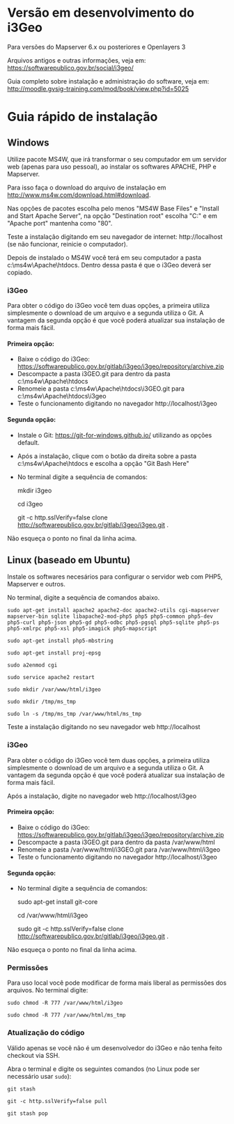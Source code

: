 # Versão em desenvolvimento do i3Geo

Para versões do Mapserver 6.x ou posteriores e Openlayers 3

Arquivos antigos e outras informações, veja em: https://softwarepublico.gov.br/social/i3geo/

Guia completo sobre instalação e administração do software, veja em: http://moodle.gvsig-training.com/mod/book/view.php?id=5025

# Guia rápido de instalação

## Windows

Utilize pacote MS4W, que irá transformar o seu computador em um servidor web (apenas para uso pessoal), ao instalar os softwares APACHE, PHP e Mapserver.

Para isso faça o download do arquivo de instalação em http://www.ms4w.com/download.html#download.

Nas opções de pacotes escolha pelo menos "MS4W Base Files" e "Install and Start Apache Server", na opção "Destination root" escolha "C:\" e em "Apache port" mantenha como "80".

Teste a instalação digitando em seu navegador de internet: http://localhost (se não funcionar, reinicie o computador).

Depois de instalado o MS4W você terá em seu computador a pasta c:\ms4w\Apache\htdocs. Dentro dessa pasta é que o i3Geo deverá ser copiado.

### i3Geo

Para obter o código do i3Geo você tem duas opções, a primeira utiliza simplesmente o download de um arquivo e a segunda utiliza o Git. A vantagem da segunda opção é que você poderá atualizar sua instalação de forma mais fácil.

#### Primeira opção:

* Baixe o código do i3Geo: https://softwarepublico.gov.br/gitlab/i3geo/i3geo/repository/archive.zip
* Descompacte a pasta i3GEO.git para dentro da pasta c:\ms4w\Apache\htdocs
* Renomeie a pasta c:\ms4w\Apache\htdocs\i3GEO.git para c:\ms4w\Apache\htdocs\i3geo
* Teste o funcionamento digitando no navegador http://localhost/i3geo

#### Segunda opção:

* Instale o Git: https://git-for-windows.github.io/ utilizando as opções default.
* Após a instalação, clique com o botão da direita sobre a pasta c:\ms4w\Apache\htdocs e escolha a opção "Git Bash Here"
* No terminal digite a sequência de comandos:

	mkdir i3geo
	
	cd i3geo
	
	git -c http.sslVerify=false clone http://softwarepublico.gov.br/gitlab/i3geo/i3geo.git .
	
Não esqueça o ponto no final da linha acima.

## Linux (baseado em Ubuntu)

Instale os softwares necesários para configurar o servidor web com PHP5, Mapserver e outros.

No terminal, digite a sequência de comandos abaixo.

	sudo apt-get install apache2 apache2-doc apache2-utils cgi-mapserver mapserver-bin sqlite libapache2-mod-php5 php5 php5-common php5-dev php5-curl php5-json php5-gd php5-odbc php5-pgsql php5-sqlite php5-ps php5-xmlrpc php5-xsl php5-imagick php5-mapscript
	
	sudo apt-get install php5-mbstring
	
	sudo apt-get install proj-epsg
	
	sudo a2enmod cgi
	
	sudo service apache2 restart
	
	sudo mkdir /var/www/html/i3geo
	
	sudo mkdir /tmp/ms_tmp
	
	sudo ln -s /tmp/ms_tmp /var/www/html/ms_tmp
	
Teste a instalação digitando no seu navegador web http://localhost
	
### i3Geo

Para obter o código do i3Geo você tem duas opções, a primeira utiliza simplesmente o download de um arquivo e a segunda utiliza o Git. A vantagem da segunda opção é que você poderá atualizar sua instalação de forma mais fácil.

Após a instalação, digite no navegador web http://localhost/i3geo

#### Primeira opção:

* Baixe o código do i3Geo: https://softwarepublico.gov.br/gitlab/i3geo/i3geo/repository/archive.zip
* Descompacte a pasta i3GEO.git para dentro da pasta /var/www/html
* Renomeie a pasta /var/www/html/i3GEO.git para /var/www/html/i3geo
* Teste o funcionamento digitando no navegador http://localhost/i3geo

#### Segunda opção:

* No terminal digite a sequência de comandos:

	sudo apt-get install git-core
	
	cd /var/www/html/i3geo
	
	sudo git -c http.sslVerify=false clone http://softwarepublico.gov.br/gitlab/i3geo/i3geo.git .
	
Não esqueça o ponto no final da linha acima.

### Permissões

Para uso local você pode modificar de forma mais liberal as permissões dos arquivos. No terminal digite:

	sudo chmod -R 777 /var/www/html/i3geo
	
	sudo chmod -R 777 /var/www/html/ms_tmp

### Atualização do código

Válido apenas se você não é um desenvolvedor do i3Geo e não tenha feito checkout via SSH.

Abra o terminal e digite os seguintes comandos (no Linux pode ser necessário usar `sudo`):

	git stash
	
	git -c http.sslVerify=false pull
	
	git stash pop

